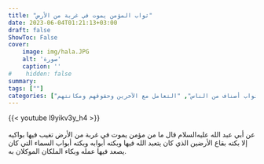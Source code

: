 ```yaml
---
title: "ثواب المؤمن يموت في غربة من الأرض"
date: 2023-06-04T01:21:13+03:00
draft: false
ShowToc: False
cover:
    image: img/hala.JPG
    alt: 'صورة'
    caption: ''
#    hidden: false
summary: 
tags: [""]
categories: ["ثواب أصناف من الناس", "التعامل مع الآخرين وحقوقهم ومكانتهم"]
---
```

{{< youtube l9yikv3y_h4 >}}  
 <br>
عن أبي عبد الله عليه‌السلام قال
ما من مؤمن يموت في غربة من الأرض تغيب فيها بواكيه إلا بكته
بقاع الأرضين الذي كان يتعبد الله فيها وبكته أبوابه وبكته أبواب السماء
التي كان يصعد فيها عمله وبكاء الملكان الموكلان به.


